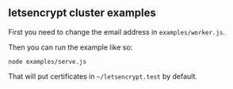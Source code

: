 letsencrypt cluster examples
-------------------

First you need to change the email address in `examples/worker.js`.

Then you can run the example like so:

```
node examples/serve.js
```

That will put certificates in `~/letsencrypt.test` by default.
